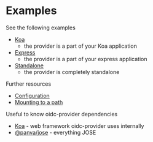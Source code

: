 # Examples

See the following examples

- [Koa](/example/koa.js)
  - the provider is a part of your Koa application
- [Express](/example/express.js)
  - the provider is a part of your express application
- [Standalone](/example/standalone.js)
  - the provider is completely standalone

Further resources

- [Configuration](/docs/README.md)
- [Mounting to a path](/docs/README.md#mounting-oidc-provider)

Useful to know oidc-provider dependencies
- [Koa](https://koajs.com/) - web framework oidc-provider uses internally
- [@panva/jose](https://github.com/panva/jose) - everything JOSE
